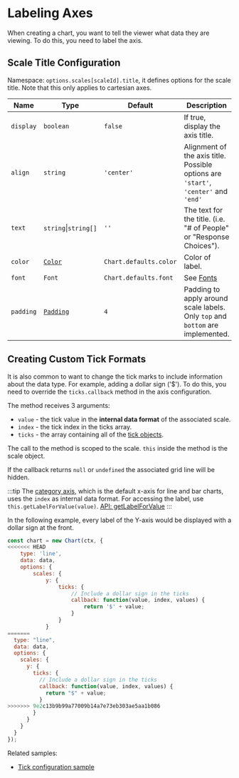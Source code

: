 # Labeling Axes

When creating a chart, you want to tell the viewer what data they are viewing. To do this, you need to label the axis.

## Scale Title Configuration

Namespace: `options.scales[scaleId].title`, it defines options for the scale title. Note that this only applies to cartesian axes.

| Name      | Type                               | Default                | Description                                                                         |
| --------- | ---------------------------------- | ---------------------- | ----------------------------------------------------------------------------------- |
| `display` | `boolean`                          | `false`                | If true, display the axis title.                                                    |
| `align`   | `string`                           | `'center'`             | Alignment of the axis title. Possible options are `'start'`, `'center'` and `'end'` |
| `text`    | `string`\|`string[]`               | `''`                   | The text for the title. (i.e. "# of People" or "Response Choices").                 |
| `color`   | [`Color`](../general/colors.md)    | `Chart.defaults.color` | Color of label.                                                                     |
| `font`    | `Font`                             | `Chart.defaults.font`  | See [Fonts](../general/fonts.md)                                                    |
| `padding` | [`Padding`](../general/padding.md) | `4`                    | Padding to apply around scale labels. Only `top` and `bottom` are implemented.      |

## Creating Custom Tick Formats

It is also common to want to change the tick marks to include information about the data type. For example, adding a dollar sign ('\$').
To do this, you need to override the `ticks.callback` method in the axis configuration.

The method receives 3 arguments:

- `value` - the tick value in the **internal data format** of the associated scale.
- `index` - the tick index in the ticks array.
- `ticks` - the array containing all of the [tick objects](../api/interfaces/Tick).

The call to the method is scoped to the scale. `this` inside the method is the scale object.

If the callback returns `null` or `undefined` the associated grid line will be hidden.

:::tip
The [category axis](../axes/cartesian/category), which is the default x-axis for line and bar charts, uses the `index` as internal data format. For accessing the label, use `this.getLabelForValue(value)`. [API: getLabelForValue](../api/classes/scale.html#getlabelforvalue)
:::

In the following example, every label of the Y-axis would be displayed with a dollar sign at the front.

```javascript
const chart = new Chart(ctx, {
<<<<<<< HEAD
    type: 'line',
    data: data,
    options: {
        scales: {
            y: {
                ticks: {
                    // Include a dollar sign in the ticks
                    callback: function(value, index, values) {
                        return '$' + value;
                    }
                }
            }
=======
  type: "line",
  data: data,
  options: {
    scales: {
      y: {
        ticks: {
          // Include a dollar sign in the ticks
          callback: function(value, index, values) {
            return "$" + value;
          }
>>>>>>> 9e2c13b9b99a77009b14a7e73eb303ae5aa1b086
        }
      }
    }
  }
});
```

Related samples:

- [Tick configuration sample](../samples/scale-options/ticks)

